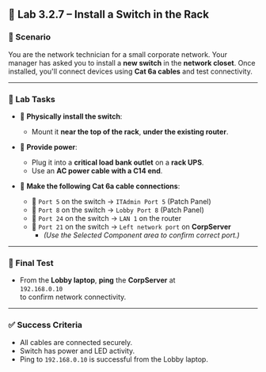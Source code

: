 ## 🧪 Lab 3.2.7 – Install a Switch in the Rack

### 🧠 Scenario
You are the network technician for a small corporate network. Your manager has asked you to install a **new switch** in the **network closet**. Once installed, you'll connect devices using **Cat 6a cables** and test connectivity.

---

### 🧰 Lab Tasks

- 🔧 **Physically install the switch**:
  - Mount it **near the top of the rack**, **under the existing router**.

- 🔌 **Provide power**:
  - Plug it into a **critical load bank outlet** on a **rack UPS**.
  - Use an **AC power cable with a C14 end**.

- 🔌 **Make the following Cat 6a cable connections**:
  - 🔌 `Port 5` on the switch → `ITAdmin Port 5` (Patch Panel)
  - 🔌 `Port 8` on the switch → `Lobby Port 8` (Patch Panel)
  - 🔌 `Port 24` on the switch → `LAN 1` on the router
  - 🔌 `Port 21` on the switch → `Left network port` on **CorpServer**
    - *(Use the Selected Component area to confirm correct port.)*

---

### 🧪 Final Test

- From the **Lobby laptop**, **ping** the **CorpServer** at  
  `192.168.0.10`  
  to confirm network connectivity.

---

### ✅ Success Criteria
- All cables are connected securely.
- Switch has power and LED activity.
- Ping to `192.168.0.10` is successful from the Lobby laptop.
